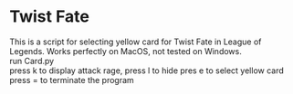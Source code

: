 # Twist Fate  
This is a script for selecting yellow card for Twist Fate in League of Legends. Works perfectly on MacOS, not tested on Windows.  
run Card.py  
press k to display attack rage, press l to hide
pres e to select yellow card  
press = to terminate the program  
